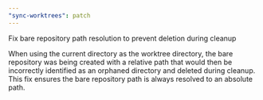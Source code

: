 ```yaml
---
"sync-worktrees": patch
---
```


Fix bare repository path resolution to prevent deletion during cleanup

When using the current directory as the worktree directory, the bare repository
was being created with a relative path that would then be incorrectly identified
as an orphaned directory and deleted during cleanup. This fix ensures the bare
repository path is always resolved to an absolute path.